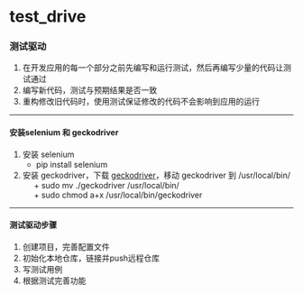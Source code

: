 # test_drive
### 测试驱动
1. 在开发应用的每一个部分之前先编写和运行测试，然后再编写少量的代码让测试通过
2. 编写新代码，测试与预期结果是否一致
3. 重构修改旧代码时，使用测试保证修改的代码不会影响到应用的运行
---
#### 安装selenium 和 geckodriver
 1. 安装 selenium
      + pip install selenium
 2. 安装 geckodriver，下载 [geckodriver](https://github.com/mozilla/geckodriver/releases)，移动 geckodriver 到 /usr/local/bin/<br>
      + sudo mv ./geckodriver /usr/local/bin/<br>
      + sudo chmod a+x /usr/local/bin/geckodriver<br>
      
---
#### 测试驱动步骤
 1. 创建项目，完善配置文件
 2. 初始化本地仓库，链接并push远程仓库
 3. 写测试用例
 4. 根据测试完善功能

